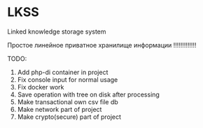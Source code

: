 # LKSS
Linked knowledge storage system


Простое линейное приватное хранилище информации !!!!!!!!!!!!!

TODO:

1. Add php-di container in project
2. Fix console input for normal usage
3. Fix docker work
4. Save operation with tree on disk after processing
5. Make transactional own csv file db  
6. Make network part of project
7. Make crypto(secure) part of project

